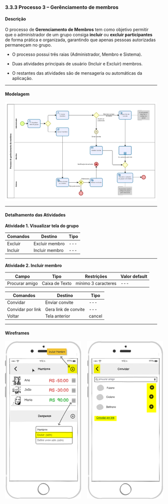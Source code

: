 ### 3.3.3 Processo 3 – Gerênciamento de membros

#### Descrição
O processo de **Gerenciamento de Membros** tem como objetivo permitir que o administrador de um grupo consiga **incluir** ou **excluir participantes** de forma prática e organizada, garantindo que apenas pessoas autorizadas permaneçam no grupo.  

- O processo possui três raias (Administrador, Membro e Sistema).

- Duas atividades principais de usuário (Incluir e Excluir) membros.

- O restantes das atividades são de mensageria ou automáticas da aplicação.

---

#### Modelagem
![Exemplo de um Modelo BPMN do PROCESSO 3](../images/modelagem-3-gerenciamento-de-membros.png "Modelo BPMN do Processo 3.")

---

#### Detalhamento das Atividades

**Atividade 1. Visualizar tela do grupo**

| **Comandos**     | **Destino**         | **Tipo**                          |
| ---              | ---                 | ---                               |
| Excluir          | Excluir membro      | ---                               |
| Incluir          | Incluir membro      | ---                               |


---
**Atividade 2. Incluir membro**

| **Campo**       | **Tipo**        | **Restrições**              | **Valor default** |
| ---             | ---             | ---                         | ---               |
| Procurar amigo  | Caixa de Texto  | mínimo 3 caracteres         | ---               |

| **Comandos**      | **Destino**               | **Tipo**   |
| ---               | ---                       | ---        |
| Convidar          | Enviar convite            | ---        |
| Convidar por link | Gera link de convite      | ---        |
| Voltar            | Tela anterior             | cancel     |


---


#### Wireframes
  
<div style="display: flex; gap: 20px;">
  <img src="../images/prototipoTelas/gerenciarMembros/atividade_1.png" alt="Visualizar tela do grupo" width="50%">
  <img src="../images/prototipoTelas/gerenciarMembros/atividade_2.png" alt="Incluir membro"  width="50%">
</div>
